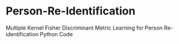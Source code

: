 # Person-Re-Identification
Multiple Kernel Fisher Discriminant Metric Learning for Person Re-identification Python Code
